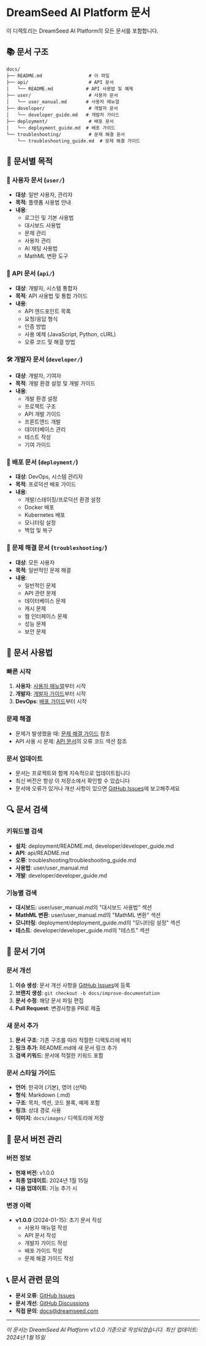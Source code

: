 # DreamSeed AI Platform 문서

이 디렉토리는 DreamSeed AI Platform의 모든 문서를 포함합니다.

## 📚 문서 구조

```
docs/
├── README.md                 # 이 파일
├── api/                      # API 문서
│   └── README.md            # API 사용법 및 예제
├── user/                     # 사용자 문서
│   └── user_manual.md       # 사용자 매뉴얼
├── developer/                # 개발자 문서
│   └── developer_guide.md   # 개발자 가이드
├── deployment/               # 배포 문서
│   └── deployment_guide.md  # 배포 가이드
└── troubleshooting/          # 문제 해결 문서
    └── troubleshooting_guide.md  # 문제 해결 가이드
```

## 🎯 문서별 목적

### 📖 사용자 문서 (`user/`)
- **대상**: 일반 사용자, 관리자
- **목적**: 플랫폼 사용법 안내
- **내용**: 
  - 로그인 및 기본 사용법
  - 대시보드 사용법
  - 문제 관리
  - 사용자 관리
  - AI 채팅 사용법
  - MathML 변환 도구

### 🔌 API 문서 (`api/`)
- **대상**: 개발자, 시스템 통합자
- **목적**: API 사용법 및 통합 가이드
- **내용**:
  - API 엔드포인트 목록
  - 요청/응답 형식
  - 인증 방법
  - 사용 예제 (JavaScript, Python, cURL)
  - 오류 코드 및 해결 방법

### 🛠️ 개발자 문서 (`developer/`)
- **대상**: 개발자, 기여자
- **목적**: 개발 환경 설정 및 개발 가이드
- **내용**:
  - 개발 환경 설정
  - 프로젝트 구조
  - API 개발 가이드
  - 프론트엔드 개발
  - 데이터베이스 관리
  - 테스트 작성
  - 기여 가이드

### 🚀 배포 문서 (`deployment/`)
- **대상**: DevOps, 시스템 관리자
- **목적**: 프로덕션 배포 가이드
- **내용**:
  - 개발/스테이징/프로덕션 환경 설정
  - Docker 배포
  - Kubernetes 배포
  - 모니터링 설정
  - 백업 및 복구

### 🔧 문제 해결 문서 (`troubleshooting/`)
- **대상**: 모든 사용자
- **목적**: 일반적인 문제 해결
- **내용**:
  - 일반적인 문제
  - API 관련 문제
  - 데이터베이스 문제
  - 캐시 문제
  - 웹 인터페이스 문제
  - 성능 문제
  - 보안 문제

## 📖 문서 사용법

### 빠른 시작
1. **사용자**: [사용자 매뉴얼](user/user_manual.md)부터 시작
2. **개발자**: [개발자 가이드](developer/developer_guide.md)부터 시작
3. **DevOps**: [배포 가이드](deployment/deployment_guide.md)부터 시작

### 문제 해결
- 문제가 발생했을 때: [문제 해결 가이드](troubleshooting/troubleshooting_guide.md) 참조
- API 사용 시 문제: [API 문서](api/README.md)의 오류 코드 섹션 참조

### 문서 업데이트
- 문서는 프로젝트와 함께 지속적으로 업데이트됩니다
- 최신 버전은 항상 이 저장소에서 확인할 수 있습니다
- 문서에 오류가 있거나 개선 사항이 있으면 [GitHub Issues](https://github.com/dreamseed/platform/issues)에 보고해주세요

## 🔍 문서 검색

### 키워드별 검색
- **설치**: deployment/README.md, developer/developer_guide.md
- **API**: api/README.md
- **오류**: troubleshooting/troubleshooting_guide.md
- **사용법**: user/user_manual.md
- **개발**: developer/developer_guide.md

### 기능별 검색
- **대시보드**: user/user_manual.md의 "대시보드 사용법" 섹션
- **MathML 변환**: user/user_manual.md의 "MathML 변환" 섹션
- **모니터링**: deployment/deployment_guide.md의 "모니터링 설정" 섹션
- **테스트**: developer/developer_guide.md의 "테스트" 섹션

## 📝 문서 기여

### 문서 개선
1. **이슈 생성**: 문서 개선 사항을 [GitHub Issues](https://github.com/dreamseed/platform/issues)에 등록
2. **브랜치 생성**: `git checkout -b docs/improve-documentation`
3. **문서 수정**: 해당 문서 파일 편집
4. **Pull Request**: 변경사항을 PR로 제출

### 새 문서 추가
1. **문서 구조**: 기존 구조를 따라 적절한 디렉토리에 배치
2. **링크 추가**: README.md에 새 문서 링크 추가
3. **검색 키워드**: 문서에 적절한 키워드 포함

### 문서 스타일 가이드
- **언어**: 한국어 (기본), 영어 (선택)
- **형식**: Markdown (.md)
- **구조**: 목차, 섹션, 코드 블록, 예제 포함
- **링크**: 상대 경로 사용
- **이미지**: `docs/images/` 디렉토리에 저장

## 🔄 문서 버전 관리

### 버전 정보
- **현재 버전**: v1.0.0
- **최종 업데이트**: 2024년 1월 15일
- **다음 업데이트**: 기능 추가 시

### 변경 이력
- **v1.0.0** (2024-01-15): 초기 문서 작성
  - 사용자 매뉴얼 작성
  - API 문서 작성
  - 개발자 가이드 작성
  - 배포 가이드 작성
  - 문제 해결 가이드 작성

## 📞 문서 관련 문의

- **문서 오류**: [GitHub Issues](https://github.com/dreamseed/platform/issues)
- **문서 개선**: [GitHub Discussions](https://github.com/dreamseed/platform/discussions)
- **직접 문의**: docs@dreamseed.com

---

*이 문서는 DreamSeed AI Platform v1.0.0 기준으로 작성되었습니다.*
*최신 업데이트: 2024년 1월 15일*


